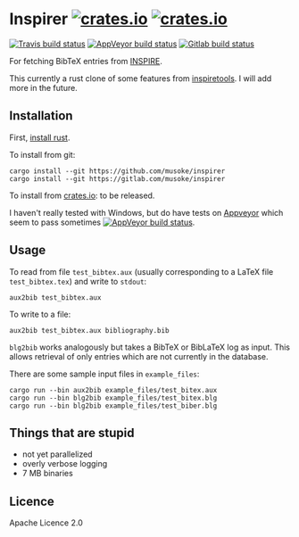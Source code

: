 # Inspirer [![crates.io](https://img.shields.io/crates/v/inspirer.svg)](https://crates.io/crates/inspirer) [![crates.io](https://img.shields.io/crates/l/inspirer.svg)](https://crates.io/crates/inspirer)

[![Travis build status](https://img.shields.io/travis/musoke/inspirer.svg)](https://travis-ci.org/musoke/inspirer/)
[![AppVeyor build status](https://img.shields.io/appveyor/ci/musoke/inspirer.svg)](https://ci.appveyor.com/project/musoke/inspirer)
[![Gitlab build status](https://gitlab.com/musoke/inspirer/badges/master/build.svg)](https://gitlab.com/musoke/inspirer/pipelines)


For fetching BibTeX entries from [INSPIRE](https://inspirehep.net/).

This currently a rust clone of some features from
[inspiretools](https://github.com/DavidMStraub/inspiretools).
I will add more in the future.


## Installation

First, [install rust](https://www.rust-lang.org/en-US/install.html).

To install from git:
```
cargo install --git https://github.com/musoke/inspirer
cargo install --git https://gitlab.com/musoke/inspirer
```

To install from [crates.io](https://crates.io): to be released.

I haven't really tested with Windows, but do have tests on [Appveyor](https://ci.appveyor.com/project/musoke/inspirer)
which seem to pass sometimes [![AppVeyor build status](https://img.shields.io/appveyor/ci/musoke/inspirer.svg)](https://ci.appveyor.com/project/musoke/inspirer).


## Usage

To read from file `test_bibtex.aux` (usually corresponding to a LaTeX file `test_bibtex.tex`) and write to `stdout`:
```
aux2bib test_bibtex.aux
```
To write to a file:
```
aux2bib test_bibtex.aux bibliography.bib
```

`blg2bib` works analogously but takes a BibTeX or BibLaTeX log as input.
This allows retrieval of only entries which are not currently in the database.

There are some sample input files in `example_files`:
```
cargo run --bin aux2bib example_files/test_bitex.aux
cargo run --bin blg2bib example_files/test_bitex.blg
cargo run --bin blg2bib example_files/test_biber.blg
```


## Things that are stupid

  - not yet parallelized
  - overly verbose logging
  - 7 MB binaries


## Licence

Apache Licence 2.0
